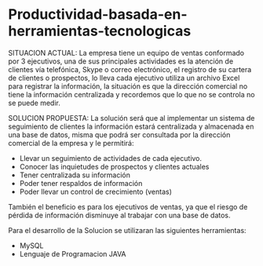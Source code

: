 # Productividad-basada-en-herramientas-tecnologicas


SITUACION ACTUAL:
La empresa tiene un equipo de ventas conformado por 3 ejecutivos, una de sus principales actividades es la atención de clientes vía telefónica, Skype o correo electrónico, el registro de su cartera de clientes o prospectos, lo lleva cada ejecutivo utiliza un archivo Excel para registrar la información, la situación es que la dirección comercial no tiene la información centralizada y recordemos que lo que no se controla no se puede medir.

SOLUCION PROPUESTA:
La solución será que al implementar un sistema de seguimiento de clientes la información estará centralizada y almacenada en una base de datos, misma que podrá ser consultada por la dirección comercial de la empresa y le permitirá:

*	Llevar un seguimiento de actividades de cada ejecutivo.
*	Conocer las inquietudes de prospectos y clientes actuales
*	Tener centralizada su información
*	Poder tener respaldos de información 
*	Poder llevar un control de crecimiento (ventas)

También el beneficio es para los ejecutivos de ventas, ya que el riesgo de pérdida de información disminuye al trabajar con una base de datos.


Para el desarrollo de la Solucion se utilizaran las siguientes herramientas:
* MySQL 
* Lenguaje de Programacion JAVA

